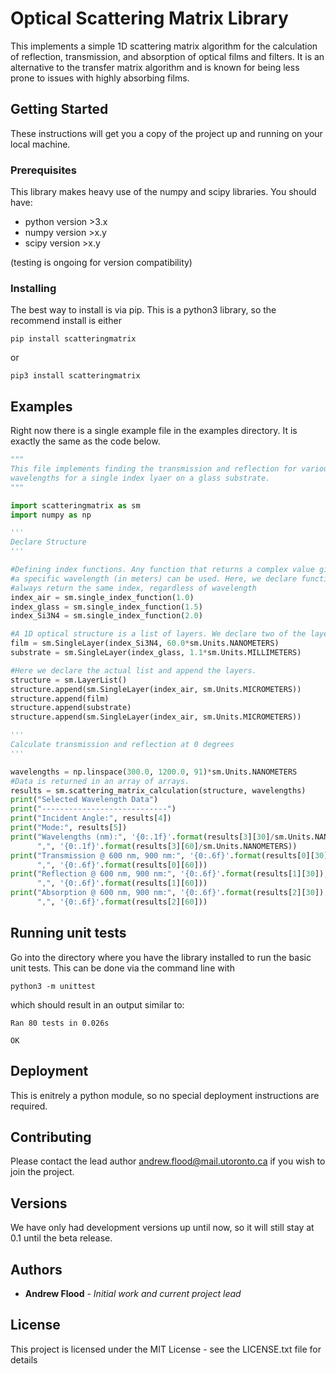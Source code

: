 # Optical Scattering Matrix Library
This implements a simple 1D scattering matrix algorithm for the calculation of reflection, transmission, and absorption of optical films and filters. It is an alternative to the transfer matrix algorithm and is known for being less prone to issues with highly absorbing films.

## Getting Started

These instructions will get you a copy of the project up and running on your local machine.

### Prerequisites

This library makes heavy use of the numpy and scipy libraries. You should have:

* python version >3.x
* numpy version >x.y
* scipy version >x.y

(testing is ongoing for version compatibility)

### Installing

The best way to install is via pip. This is a python3 library, so the recommend install is either

```
pip install scatteringmatrix
```
or
```
pip3 install scatteringmatrix
```

## Examples
Right now there is a single example file in the examples directory.  It is exactly the same as the code below.

```python
"""
This file implements finding the transmission and reflection for various
wavelengths for a single index lyaer on a glass substrate.
"""

import scatteringmatrix as sm
import numpy as np

'''
Declare Structure
'''

#Defining index functions. Any function that returns a complex value given
#a specific wavelength (in meters) can be used. Here, we declare functions that
#always return the same index, regardless of wavelength
index_air = sm.single_index_function(1.0)
index_glass = sm.single_index_function(1.5)
index_Si3N4 = sm.single_index_function(2.0)

#A 1D optical structure is a list of layers. We declare two of the layers here
film = sm.SingleLayer(index_Si3N4, 60.0*sm.Units.NANOMETERS)
substrate = sm.SingleLayer(index_glass, 1.1*sm.Units.MILLIMETERS)

#Here we declare the actual list and append the layers.
structure = sm.LayerList()
structure.append(sm.SingleLayer(index_air, sm.Units.MICROMETERS))
structure.append(film)
structure.append(substrate)
structure.append(sm.SingleLayer(index_air, sm.Units.MICROMETERS))

'''
Calculate transmission and reflection at 0 degrees
'''

wavelengths = np.linspace(300.0, 1200.0, 91)*sm.Units.NANOMETERS
#Data is returned in an array of arrays.
results = sm.scattering_matrix_calculation(structure, wavelengths)
print("Selected Wavelength Data")
print("----------------------------")
print("Incident Angle:", results[4])
print("Mode:", results[5])
print("Wavelengths (nm):", '{0:.1f}'.format(results[3][30]/sm.Units.NANOMETERS),
      ",", '{0:.1f}'.format(results[3][60]/sm.Units.NANOMETERS))
print("Transmission @ 600 nm, 900 nm:", '{0:.6f}'.format(results[0][30]),
      ",", '{0:.6f}'.format(results[0][60]))
print("Reflection @ 600 nm, 900 nm:", '{0:.6f}'.format(results[1][30]),
      ",", '{0:.6f}'.format(results[1][60]))
print("Absorption @ 600 nm, 900 nm:", '{0:.6f}'.format(results[2][30]),
      ",", '{0:.6f}'.format(results[2][60]))

```

## Running unit tests

Go into the directory where you have the library installed to run the basic unit tests. This can be done via the command line with

```
python3 -m unittest
```
which should result in an output similar to:
```
Ran 80 tests in 0.026s

OK
```

## Deployment

This is enitrely a python module, so no special deployment instructions are required.

## Contributing

Please contact the lead author andrew.flood@mail.utoronto.ca if you wish to join the project.

## Versions

We have only had development versions up until now, so it will still stay at 0.1 until the beta release.

## Authors

* **Andrew Flood** - *Initial work and current project lead*


## License

This project is licensed under the MIT License - see the LICENSE.txt file for details
